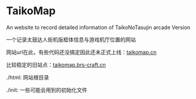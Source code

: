 # TaikoMap
An website to record detailed information of TaikoNoTasujin arcade Version

一个记录太鼓达人街机版框体信息与游戏机厅位置的网站

网站url在此，有些代码还没搞定因此还未正式上线：[taikomap.cn](https://taikomap.cn)

比较稳定的旧站点：[taikomap.brs-craft.cn](https://taikomap.brs-craft.cn)

./html: 网站根目录

./init: 一些可能会用到的初始化文件
